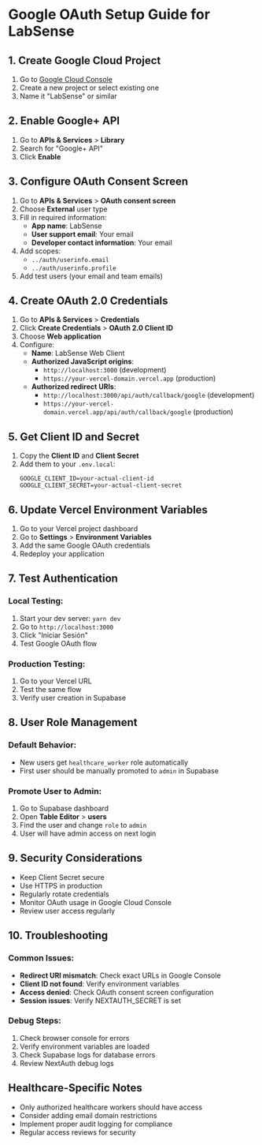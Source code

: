 # Google OAuth Setup Guide for LabSense

## 1. Create Google Cloud Project

1. Go to [Google Cloud Console](https://console.cloud.google.com)
2. Create a new project or select existing one
3. Name it "LabSense" or similar

## 2. Enable Google+ API

1. Go to **APIs & Services** > **Library**
2. Search for "Google+ API"
3. Click **Enable**

## 3. Configure OAuth Consent Screen

1. Go to **APIs & Services** > **OAuth consent screen**
2. Choose **External** user type
3. Fill in required information:
   - **App name**: LabSense
   - **User support email**: Your email
   - **Developer contact information**: Your email
4. Add scopes:
   - `../auth/userinfo.email`
   - `../auth/userinfo.profile`
5. Add test users (your email and team emails)

## 4. Create OAuth 2.0 Credentials

1. Go to **APIs & Services** > **Credentials**
2. Click **Create Credentials** > **OAuth 2.0 Client ID**
3. Choose **Web application**
4. Configure:
   - **Name**: LabSense Web Client
   - **Authorized JavaScript origins**:
     - `http://localhost:3000` (development)
     - `https://your-vercel-domain.vercel.app` (production)
   - **Authorized redirect URIs**:
     - `http://localhost:3000/api/auth/callback/google` (development)
     - `https://your-vercel-domain.vercel.app/api/auth/callback/google` (production)

## 5. Get Client ID and Secret

1. Copy the **Client ID** and **Client Secret**
2. Add them to your `.env.local`:
   ```
   GOOGLE_CLIENT_ID=your-actual-client-id
   GOOGLE_CLIENT_SECRET=your-actual-client-secret
   ```

## 6. Update Vercel Environment Variables

1. Go to your Vercel project dashboard
2. Go to **Settings** > **Environment Variables**
3. Add the same Google OAuth credentials
4. Redeploy your application

## 7. Test Authentication

### Local Testing:
1. Start your dev server: `yarn dev`
2. Go to `http://localhost:3000`
3. Click "Iniciar Sesión"
4. Test Google OAuth flow

### Production Testing:
1. Go to your Vercel URL
2. Test the same flow
3. Verify user creation in Supabase

## 8. User Role Management

### Default Behavior:
- New users get `healthcare_worker` role automatically
- First user should be manually promoted to `admin` in Supabase

### Promote User to Admin:
1. Go to Supabase dashboard
2. Open **Table Editor** > **users**
3. Find the user and change `role` to `admin`
4. User will have admin access on next login

## 9. Security Considerations

- Keep Client Secret secure
- Use HTTPS in production
- Regularly rotate credentials
- Monitor OAuth usage in Google Cloud Console
- Review user access regularly

## 10. Troubleshooting

### Common Issues:
- **Redirect URI mismatch**: Check exact URLs in Google Console
- **Client ID not found**: Verify environment variables
- **Access denied**: Check OAuth consent screen configuration
- **Session issues**: Verify NEXTAUTH_SECRET is set

### Debug Steps:
1. Check browser console for errors
2. Verify environment variables are loaded
3. Check Supabase logs for database errors
4. Review NextAuth debug logs

## Healthcare-Specific Notes

- Only authorized healthcare workers should have access
- Consider adding email domain restrictions
- Implement proper audit logging for compliance
- Regular access reviews for security